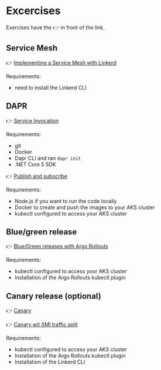 # Excercises

Exercises have the 👉 in front of the link.

## Service Mesh

👉 [Implementing a Service Mesh with Linkerd](00-service-mesh/README.md)

Requirements:
- need to install the Linkerd CLI

## DAPR

👉 [Service Invocation](01-dapr/00-service-invocation/README.md)

Requirements:
- git
- Docker
- Dapr CLI and ran `dapr init`
- .NET Core 5 SDK


👉 [Publish and subscribe](01-dapr/00-service-invocation/README.md)

Requirements:
- Node.js if you want to run the code locally
- Docker to create and push the images to your AKS cluster
- kubectl configured to access your AKS cluster

## Blue/green release

👉 [Blue/Green releases with Argo Rollouts](04-blue-green-release/README.md)

Requirements:
- kubectl configured to access your AKS cluster
- Installation of the Argo Rollouts kubectl plugin

## Canary release (optional)

👉 [Canary](08-canary-release/README.md)

👉 [Canary wit SMI traffic split](08-canary-release/manifests-smi/README.md)

Requirements:
- kubectl configured to access your AKS cluster
- Installation of the Argo Rollouts kubectl plugin
- Installation of the Linkerd CLI